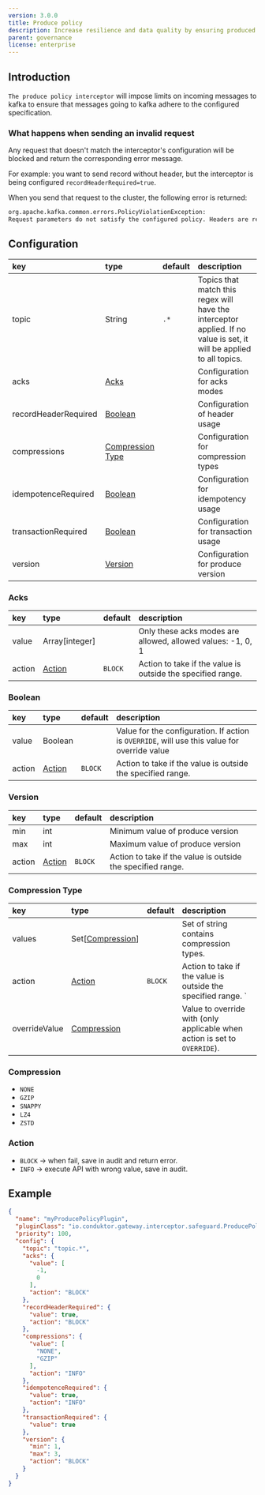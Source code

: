 ```yaml
---
version: 3.0.0
title: Produce policy
description: Increase resilience and data quality by ensuring produced messages adhere to the specified configuration requirements.
parent: governance
license: enterprise
---
```


## Introduction

`The produce policy interceptor` will impose limits on incoming messages to kafka to ensure that messages going to kafka adhere to the configured specification.


### What happens when sending an invalid request

Any request that doesn't match the interceptor's configuration will be blocked and return the corresponding error message.

For example: you want to send record without header, but the interceptor is being configured `recordHeaderRequired=true`.

When you send that request to the cluster, the following error is returned:

```sh
org.apache.kafka.common.errors.PolicyViolationException: 
Request parameters do not satisfy the configured policy. Headers are required
```

## Configuration

| key                  | type                                  | default | description                                                                                                           |
|:---------------------|:--------------------------------------|:--------|:----------------------------------------------------------------------------------------------------------------------|
| topic                | String                                | `.*`    | Topics that match this regex will have the interceptor applied. If no value is set, it will be applied to all topics. |
| acks                 | [Acks](#acks)                         |         | Configuration for acks modes                                                                                          |
| recordHeaderRequired | [Boolean](#boolean)                   |         | Configuration of header usage                                                                                         |
| compressions         | [Compression Type](#compression-type) |         | Configuration for compression types                                                                                   |
| idempotenceRequired  | [Boolean](#boolean)                   |         | Configuration for idempotency usage                                                                                   |
| transactionRequired  | [Boolean](#boolean)                   |         | Configuration for transaction usage                                                                                   |
| version              | [Version](#version)                   |         | Configuration for produce version                                                                                     |


### Acks

| key    | type              | default | description                                                     |
|:-------|:------------------|:--------|:----------------------------------------------------------------|
| value  | Array[integer]    |         | Only these acks modes are allowed, allowed values: -1, 0, 1     |
| action | [Action](#action) | `BLOCK` | Action to take if the value is outside the specified range.     |

### Boolean

| key    | type                  | default | description                                                                                  |
|:-------|:----------------------|:--------|:---------------------------------------------------------------------------------------------|
| value  | Boolean               |         | Value for the configuration. If action is `OVERRIDE`, will use this value for override value |
| action | [Action](#action)     | `BLOCK` | Action to take if the value is outside the specified range.                                  |

### Version

| key    | type              | default | description                                                   |
|:-------|:------------------|:--------|:--------------------------------------------------------------|
| min    | int               |         | Minimum value of produce version                              |
| max    | int               |         | Maximum value of produce version                              |
| action | [Action](#action) | `BLOCK` | Action to take if the value is outside the specified range.   |

### Compression Type

| key           | type                             | default  | description                                                                |
|:--------------|:---------------------------------|:---------|:---------------------------------------------------------------------------|
| values        | Set[[Compression](#compression)] |          | Set of string contains compression types.                                  |
| action        | [Action](#action)                | `BLOCK`  | Action to take if the value is outside the specified range.  `             |
| overrideValue | [Compression](#compression)      |          | Value to override with (only applicable when action is set to `OVERRIDE`). |

### Compression

- `NONE`
- `GZIP`
- `SNAPPY`
- `LZ4`
- `ZSTD`

### Action

- `BLOCK` → when fail, save in audit and return error.
- `INFO` → execute API with wrong value, save in audit.

## Example

```json
{
  "name": "myProducePolicyPlugin",
  "pluginClass": "io.conduktor.gateway.interceptor.safeguard.ProducePolicyPlugin",
  "priority": 100,
  "config": {
    "topic": "topic.*",
    "acks": {
      "value": [
        -1,
        0
      ],
      "action": "BLOCK"
    },
    "recordHeaderRequired": {
      "value": true,
      "action": "BLOCK"
    },
    "compressions": {
      "value": [
        "NONE",
        "GZIP"
      ],
      "action": "INFO"
    },
    "idempotenceRequired": {
      "value": true,
      "action": "INFO"
    },
    "transactionRequired": {
      "value": true
    },
    "version": {
      "min": 1,
      "max": 3,
      "action": "BLOCK"
    }
  }
}
```
